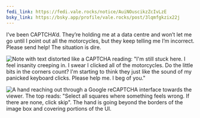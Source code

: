 ```yaml
---
fedi_link: https://fedi.vale.rocks/notice/AuiNOuscikzZcIvLzE
bsky_link: https://bsky.app/profile/vale.rocks/post/3lqmfgkzix22j
---
```


I’ve been CAPTCHA’d. They’re holding me at a data centre and won’t let me go until I point out all the motorcycles, but they keep telling me I’m incorrect. Please send help! The situation is dire.

![Note with text distorted like a CAPTCHA reading: "I'm still stuck here. I feel insanity creeping in. I swear I clicked all of the motorcycles. Do the little bits in the corners count? I'm starting to think they just like the sound of my panicked keyboard clicks. Please help me. I beg of you."](https://fedi.vale.rocks/media/1e54b3c98d3df4a153d3ede508f32fae4ce113bb154ed1052eb493228442de8a.png)

![A hand reaching out through a Google reCAPTCHA interface towards the viewer. The top reads: "Select all squares where something feels wrong. If there are none, click skip". The hand is going beyond the borders of the image box and covering portions of the UI.](https://fedi.vale.rocks/media/db8623f7ae2620bbf78847c2a1c7924100470eccdf6c44d68090e492e56b4c82.png)

